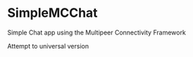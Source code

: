 # SimpleMCChat
Simple Chat app using the Multipeer Connectivity Framework

Attempt to universal version

